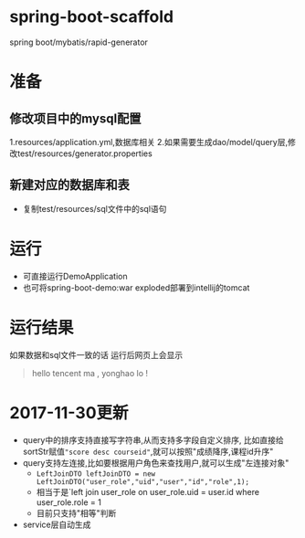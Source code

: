 # spring-boot-scaffold
spring boot/mybatis/rapid-generator
# 准备
## 修改项目中的mysql配置
1.resources/application.yml,数据库相关
2.如果需要生成dao/model/query层,修改test/resources/generator.properties
## 新建对应的数据库和表
- 复制test/resources/sql文件中的sql语句
# 运行
- 可直接运行DemoApplication
- 也可将spring-boot-demo:war exploded部署到intellij的tomcat
# 运行结果
如果数据和sql文件一致的话
运行后网页上会显示
> hello tencent ma , yonghao lo ! 

# 2017-11-30更新
- query中的排序支持直接写字符串,从而支持多字段自定义排序,
比如直接给sortStr赋值`"score desc courseid"`,就可以按照"成绩降序,课程id升序"
- query支持左连接,比如要根据用户角色来查找用户,就可以生成"左连接对象"
    - `LeftJoinDTO leftJoinDTO = new LeftJoinDTO("user_role","uid","user","id","role",1);`
    - 相当于是`left join user_role on user_role.uid = user.id where user_role.role = 1
    - 目前只支持"相等"判断
- service层自动生成
